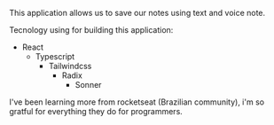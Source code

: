 This application allows us to save our notes using text and voice note.

Tecnology using for building this application:
* React
  * Typescript
    * Tailwindcss
      * Radix
        * Sonner


I've been learning more from rocketseat (Brazilian community), i'm so gratful for everything they do for programmers.

